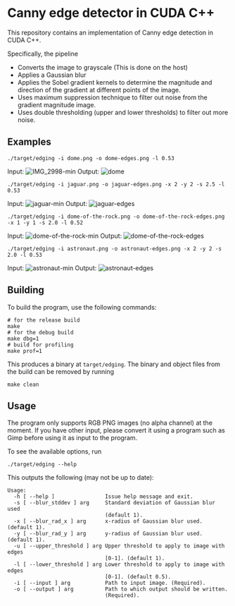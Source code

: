 # Canny edge detector in CUDA C++

This repository contains an implementation of Canny edge detection in CUDA C++.

Specifically, the pipeline
- Converts the image to grayscale (This is done on the host)
- Applies a Gaussian blur
- Applies the Sobel gradient kernels to determine the magnitude and direction of the gradient at different points of the image.
- Uses maximum suppression technique to filter out noise from the gradient magnitude image.
- Uses double thresholding (upper and lower thresholds) to filter out more noise. 

## Examples

```{sh}
./target/edging -i dome.png -o dome-edges.png -l 0.53
```

Input:
![IMG_2998-min](https://github.com/MarkMizzi/gpu-edge-detection/assets/88614379/0b006f7d-e676-45f2-8414-f27839d1f415)
Output:
![dome](https://github.com/MarkMizzi/gpu-edge-detection/assets/88614379/27ee148d-94f8-4149-9bc6-31abd002c953)

```{sh}
./target/edging -i jaguar.png -o jaguar-edges.png -x 2 -y 2 -s 2.5 -l 0.53
```

Input:
![jaguar-min](https://github.com/MarkMizzi/gpu-edge-detection/assets/88614379/9123fd20-7bcb-4f52-a0bb-b920c727d5a7)
Output:
![jaguar-edges](https://github.com/MarkMizzi/gpu-edge-detection/assets/88614379/3b46a240-513e-43ad-aba8-58e122a33324)

```{sh}
./target/edging -i dome-of-the-rock.png -o dome-of-the-rock-edges.png -x 1 -y 1 -s 2.0 -l 0.52
```

Input:
![dome-of-the-rock-min](https://github.com/MarkMizzi/gpu-edge-detection/assets/88614379/9afa7ca6-630a-4a24-be03-e86d315cfa5c)
Output:
![dome-of-the-rock-edges](https://github.com/MarkMizzi/gpu-edge-detection/assets/88614379/59a9696a-d152-4382-8995-d8e458f1abf2)

```{sh}
./target/edging -i astronaut.png -o astronaut-edges.png -x 2 -y 2 -s 2.0 -l 0.53
```

Input:
![astronaut-min](https://github.com/MarkMizzi/gpu-edge-detection/assets/88614379/96fe513e-0f56-47ce-b524-616ce1e978d7)
Output:
![astronaut-edges](https://github.com/MarkMizzi/gpu-edge-detection/assets/88614379/1875f905-6122-4c97-82ef-502e689c13d4)

## Building

To build the program, use the following commands:
```{sh}
# for the release build
make
# for the debug build
make dbg=1
# build for profiling
make prof=1
```

This produces a binary at `target/edging`. The binary and object files from the build can be removed by running
```{bash}
make clean
```

## Usage

The program only supports RGB PNG images (no alpha channel) at the moment. 
If you have other input, please convert it using a program such as Gimp before using it as input to the program.

To see the available options, run
```{sh}
./target/edging --help
```

This outputs the following (may not be up to date):
```{text}
Usage:
  -h [ --help ]                Issue help message and exit.
  -s [ --blur_stddev ] arg     Standard deviation of Gaussian blur used 
                               (default 1).
  -x [ --blur_rad_x ] arg      x-radius of Gaussian blur used. (default 1).
  -y [ --blur_rad_y ] arg      y-radius of Gaussian blur used. (default 1).
  -u [ --upper_threshold ] arg Upper threshold to apply to image with edges 
                               [0-1]. (default 1).
  -l [ --lower_threshold ] arg Lower threshold to apply to image with edges 
                               [0-1]. (default 0.5).
  -i [ --input ] arg           Path to input image. (Required).
  -o [ --output ] arg          Path to which output should be written. 
                               (Required).
```
